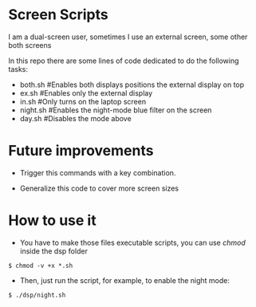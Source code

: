 # Screen Scripts

I am a dual-screen user, sometimes I use an external screen, some other both screens

In this repo there are some lines of code dedicated to do the following tasks:
- both.sh #Enables both displays positions the external display on top
- ex.sh #Enables only the external display
- in.sh #Only turns on the laptop screen
- night.sh #Enables the night-mode blue filter on the screen
- day.sh #Disables the mode above

# Future improvements

* Trigger this commands with a key combination.

* Generalize this code to cover more screen sizes

# How to use it

* You have to make those files executable scripts, you can use _chmod_ inside the dsp folder
```
$ chmod -v +x *.sh
```
* Then, just run the script, for example, to enable the night mode:
```
$ ./dsp/night.sh
```